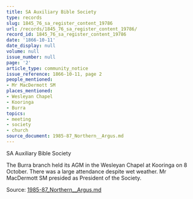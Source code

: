 ```yaml
---
title: SA Auxiliary Bible Society
type: records
slug: 1845_76_sa_register_content_19786
url: /records/1845_76_sa_register_content_19786/
record_id: 1845_76_sa_register_content_19786
date: '1866-10-11'
date_display: null
volume: null
issue_number: null
page: '2'
article_type: community_notice
issue_reference: 1866-10-11, page 2
people_mentioned:
- Mr MacDermott SM
places_mentioned:
- Wesleyan Chapel
- Kooringa
- Burra
topics:
- meeting
- society
- church
source_document: 1985-87_Northern__Argus.md
---
```


SA Auxiliary Bible Society

The Burra branch held its AGM in the Wesleyan Chapel at Kooringa on 8 October.  There was a large attendance despite wet weather.  Mr MacDermott SM presided as President of the Society.

Source: [1985-87_Northern__Argus.md](/downloads/markdown/1985-87_Northern__Argus.md)

